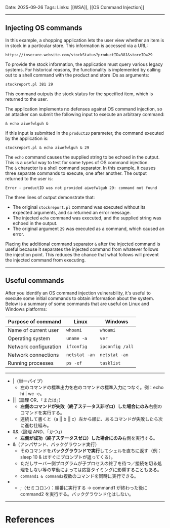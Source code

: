 
Date: 2025-09-26
Tags: 
Links: [[WSA]], [[OS Command Injection]]

***

## Injecting OS commands

In this example, a shopping application lets the user view whether an item is in stock in a particular store. This information is accessed via a URL:

`https://insecure-website.com/stockStatus?productID=381&storeID=29`

To provide the stock information, the application must query various legacy systems. For historical reasons, the functionality is implemented by calling out to a shell command with the product and store IDs as arguments:

`stockreport.pl 381 29`

This command outputs the stock status for the specified item, which is returned to the user.

The application implements no defenses against OS command injection, so an attacker can submit the following input to execute an arbitrary command:

`& echo aiwefwlguh &`

If this input is submitted in the `productID` parameter, the command executed by the application is:

`stockreport.pl & echo aiwefwlguh & 29`

The `echo` command causes the supplied string to be echoed in the output. This is a useful way to test for some types of OS command injection. The `&` character is a shell command separator. In this example, it causes three separate commands to execute, one after another. The output returned to the user is:

`Error - productID was not provided aiwefwlguh 29: command not found`

The three lines of output demonstrate that:

- The original `stockreport.pl` command was executed without its expected arguments, and so returned an error message.
- The injected `echo` command was executed, and the supplied string was echoed in the output.
- The original argument `29` was executed as a command, which caused an error.

Placing the additional command separator `&` after the injected command is useful because it separates the injected command from whatever follows the injection point. This reduces the chance that what follows will prevent the injected command from executing.

***

## Useful commands

After you identify an OS command injection vulnerability, it's useful to execute some initial commands to obtain information about the system. Below is a summary of some commands that are useful on Linux and Windows platforms:

| Purpose of command    | Linux         | Windows         |
| --------------------- | ------------- | --------------- |
| Name of current user  | `whoami`      | `whoami`        |
| Operating system      | `uname -a`    | `ver`           |
| Network configuration | `ifconfig`    | `ipconfig /all` |
| Network connections   | `netstat -an` | `netstat -an`   |
| Running processes     | `ps -ef`      | `tasklist`      |

***

-  |（単一パイプ）
    - 左のコマンドの標準出力を右のコマンドの標準入力につなぐ。例：echo hi | wc -c。
- ||（論理 OR、「または」）
    - **左側のコマンドが失敗（終了ステータス非ゼロ）した場合にのみ**右側のコマンドを実行する。
    - 連続して書くと（a || b || c）左から順に、あるコマンドが失敗したら次に進む仕組み。
- &&（論理 AND、「かつ」）
    - **左側が成功（終了ステータスゼロ）した場合にのみ**右側を実行する。
- &（アンパサンド、バックグラウンド実行）
    - そのコマンドを**バックグラウンドで実行**してシェルを直ちに返す（例：sleep 10 & はすぐにプロンプトが返ってくる）。
    - ただしサーバー側プログラムが子プロセスの終了を待つ／接続を切る処理をしない等の挙動によっては応答タイミングに影響することもある。
    - `command1 & command2`複数のコマンドを同時に実行できる。
- - ;（セミコロン）：順番に実行する
  → command1 が終わった後に command2 を実行する。バックグラウンド化はしない。


***
# References